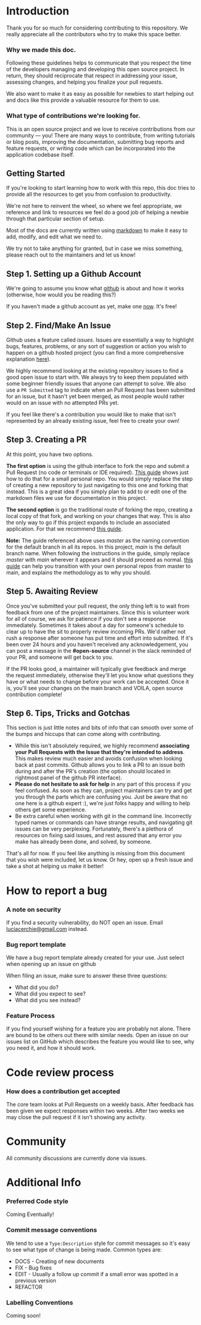 # Introduction

Thank you for so much for considering contributing to this repository. We really appreciate all the contributors who try to make this space better.

### Why we made this doc.

Following these guidelines helps to communicate that you respect the time of the developers managing and developing this open source project. 
In return, they should reciprocate that respect in addressing your issue, assessing changes, and helping you finalize your pull requests.

We also want to make it as easy as possible for newbies to start helping out and docs like this provide a valuable resource for them to use.

### What type of contributions we're looking for.

This is an open source project and we love to receive contributions from our community — you! There are many ways to contribute, 
from writing tutorials or blog posts, improving the documentation, submitting bug reports and feature requests,
or writing code which can be incorporated into the application codebase itself.

## Getting Started

If you're looking to start learning how to work with this repo, this doc tries to provide all the resources to get you from confusion to productivity.

We're not here to reinvent the wheel, so where we feel appropriate, we reference and link to resources we feel do a good job of helping a newbie through that particular section of setup.

Most of the docs are currently written using [markdown](https://www.markdownguide.org/basic-syntax/) to make it easy to add, modify, and edit what we need to.

We try not to take anything for granted, but in case we miss something, please reach out to the maintainers and let us know!

## Step 1. Setting up a Github Account

We're going to assume you know what [github](https://www.howtogeek.com/180167/htg-explains-what-is-github-and-what-do-geeks-use-it-for/) is about and how it works (otherwise, how would you be reading this?)

If you haven't made a github account as yet, make one [now](https://github.com). It's free!

## Step 2. Find/Make An Issue

Github uses a feature called _issues_. Issues are essentially a way to highlight bugs, features, problems, or any sort of suggestion or action you wish to happen on a github hosted project (you can find a more comprehensive explanation [here](https://guides.github.com/features/issues/)).

We highly recommend looking at the existing repository issues to find a good open issue to start with. We always try to keep them populated with some beginner friendly issues that anyone can attempt to solve. We also use a `PR Submitted` tag to indicate when an Pull Request has been submitted for an issue, but it hasn't yet been merged, as most people would rather would on an issue with no attempted PRs yet.

If you feel like there's a contribution you would like to make that isn't represented by an already existing issue, feel free to create your own!

## Step 3. Creating a PR
At this point, you have two options.

**The first option** is using the github interface to fork the repo and submit a Pull Request (no code or terminals or IDE required). [This guide](https://guides.github.com/activities/hello-world/) shows just how to do that for a small personal repo. You would simply replace the step of creating a new repository to just navigating to this one and forking that instead. This is a great idea if you simply plan to add to or edit one of the markdown files we use for documentation in this project.

**The second option** is go the traditional route of forking the repo, creating a local copy of that fork, and working on your changes that way. This is also the only way to go if this project expands to include an associated application. For that we recommend [this guide](https://www.dataschool.io/how-to-contribute-on-github/).

**Note:** The guide referenced above uses _master_ as the naming convention for the default branch in all its repos. In this project, _main_ is the default branch name. When following the instructions in the guide, simply replace _master_ with _main_ wherever it appears and it should proceed as normal. [this guide](https://www.hanselman.com/blog/EasilyRenameYourGitDefaultBranchFromMasterToMain.aspx) can help you transition with your own personal repos from master to main, and explains the methodology as to why you should.

## Step 5. Awaiting Review

Once you've submitted your pull request, the only thing left is to wait from feedback from one of the project maintainers. Since this is volunteer work for all of course, we ask for patience if you don't see a response immediately. Sometimes it takes about a day for someone's schedule to clear up to have the sit to properly review incoming PRs. We'd rather not rush a response after someone has put time and effort into submitted. If it's been over 24 hours and you haven't received any acknowledgement, you can post a message in the **#open-source** channel in the slack reminded of your PR, and someone will get back to you.

If the PR looks good, a maintainer will typically give feedback and merge the request immediately, otherwise they'll let you know what questions they have or what needs to change before your work can be accepted. Once it is, you'll see your changes on the main branch and VOILA, open source contribution complete!

## Step 6. Tips, Tricks and Gotchas

This section is just little notes and bits of info that can smooth over some of the bumps and hiccups that can come along with contributing.

- While this isn't absolutely required, we highly recommend **associating your Pull Requests with the Issue that they're intended to address**. This makes review much easier and avoids confusion when looking back at past commits. Github allows you to link a PR to an issue both during and after the PR's creation (the option should located in rightmost panel of the github PR interface).
- **Please do not hesitate to ask for help** in any part of this process if you feel confused. As soon as they can, project maintainers can try and get you through the parts which are confusing you. Just be aware that no one here is a github expert :), we're just folks happy and willing to help others get some experience.
- Be extra careful when working with git in the command line. Incorrectly typed names or commands can have strange results, and navigating git issues can be very perplexing. Fortunately, there's a plethora of resources on fixing said issues, and rest assured that any error you make has already been done, and solved, by someone.

That's all for now. If you feel like anything is missing from this document that you wish were included, let us know. Or hey, open up a fresh issue and take a shot at helping us make it better!


# How to report a bug
### A note on security
If you find a security vulnerability, do NOT open an issue. Email luciacerchie@gmail.com instead.


### Bug report template
We have a bug report template already created for your use. Just select when opening up an issue on github

When filing an issue, make sure to answer these three questions:

- What did you do?
- What did you expect to see?
- What did you see instead?


### Feature Process

If you find yourself wishing for a feature you are probably not alone. There are bound to be others out there with similar needs. 
Open an issue on our issues list on GitHub which describes the feature you would like to see, why you need it, and how it should work.

# Code review process
### How does a contribution get accepted

The core team looks at Pull Requests on a weekly basis.
After feedback has been given we expect responses within two weeks. After two weeks we may close the pull request if it isn't showing any activity.

# Community

All community discussions are currently done via issues.

# Additional Info

### Preferred Code style

Coming Eventually!

### Commit message conventions

We tend to use a `Type:Description` style for commit messages so it's easy to see what type of change is being made.
Common types are:
- DOCS - Creating of new documents
- FIX - Bug fixes
- EDIT - Usually a follow up commit if a small error was spotted in a previous version
- REFACTOR 

### Labelling Conventions

Coming soon!

